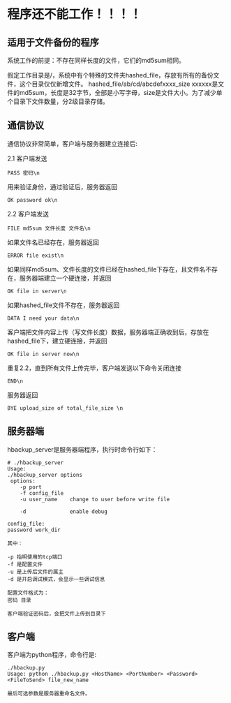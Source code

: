 # 程序还不能工作！！！！

## 适用于文件备份的程序

系统工作的前提：不存在同样长度的文件，它们的md5sum相同。

假定工作目录是/，系统中有个特殊的文件夹hashed_file，存放有所有的备份文件，这个目录仅仅新增文件。
hashed_file/ab/cd/abcdefxxxx_size     xxxxxx是文件的md5sum，长度是32字节，全部是小写字母，size是文件大小。为了减少单个目录下文件数量，分2级目录存储。

## 通信协议

通信协议非常简单，客户端与服务器建立连接后:

2.1 客户端发送
```
PASS 密码\n
```
用来验证身份，通过验证后，服务器返回
```
OK password ok\n
```

2.2 客户端发送
```
FILE md5sum 文件长度 文件名\n
```
如果文件名已经存在，服务器返回
```
ERROR file exist\n
```

如果同样md5sum、文件长度的文件已经在hashed_file下存在，且文件名不存在，服务器端建立一个硬连接，并返回
```
OK file in server\n
```

如果hashed_file文件不存在，服务器返回
```
DATA I need your data\n
```
客户端把文件内容上传（写文件长度）数据，服务器端正确收到后，存放在hashed_file下，建立硬连接，并返回
```
OK file in server now\n
```

重复2.2，直到所有文件上传完毕，客户端发送以下命令关闭连接
```
END\n
```
服务器返回
```
BYE upload_size of total_file_size \n
```

## 服务器端

hbackup_server是服务器端程序，执行时命令行如下：

```
# ./hbackup_server 
Usage:
./hbackup_server options
 options:
    -p port
    -f config_file
    -u user_name    change to user before write file

    -d              enable debug

config_file:
password work_dir

其中： 

-p 指明使用的tcp端口
-f 是配置文件
-u 是上传后文件的属主
-d 是开启调试模式，会显示一些调试信息

配置文件格式为：
密码 目录

客户端验证密码后，会把文件上传到目录下
```


## 客户端

客户端为python程序，命令行是:
```
./hbackup.py 
Usage: python ./hbackup.py <HostName> <PortNumber> <Password> <FileToSend> file_new_name

最后可选参数是服务器重命名文件。
```
